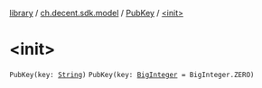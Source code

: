 [library](../../index.md) / [ch.decent.sdk.model](../index.md) / [PubKey](index.md) / [&lt;init&gt;](./-init-.md)

# &lt;init&gt;

`PubKey(key: `[`String`](https://kotlinlang.org/api/latest/jvm/stdlib/kotlin/-string/index.html)`)`
`PubKey(key: `[`BigInteger`](http://docs.oracle.com/javase/6/docs/api/java/math/BigInteger.html)` = BigInteger.ZERO)`